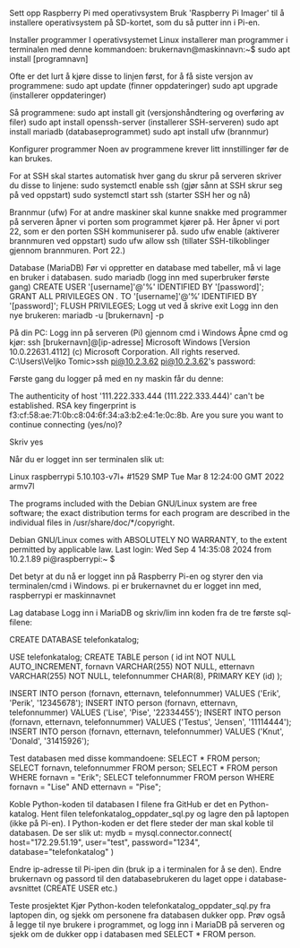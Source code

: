 Sett opp Raspberry Pi med operativsystem 
Bruk 'Raspberry Pi Imager' til å installere operativsystem på SD-kortet, som du så putter inn i Pi-en.

Installer programmer
I operativsystemet Linux installerer man programmer i terminalen med denne kommandoen:
brukernavn@maskinnavn:~$ sudo apt install [programnavn]

Ofte er det lurt å kjøre disse to linjen først, for å få siste versjon av programmene:
sudo apt update (finner oppdateringer)
sudo apt upgrade (installerer oppdateringer)

Så programmene:
sudo apt install git (versjonshåndtering og overføring av filer)
sudo apt install openssh-server (installerer SSH-serveren)
sudo apt install mariadb (databaseprogrammet)
sudo apt install ufw (brannmur)

Konfigurer programmer
Noen av programmene krever litt innstillinger før de kan brukes.

For at SSH skal startes automatisk hver gang du skrur på serveren skriver du disse to linjene: 
sudo systemctl enable ssh (gjør sånn at SSH skrur seg på ved oppstart)
sudo systemctl start ssh (starter SSH her og nå)

Brannmur (ufw)
For at andre maskiner skal kunne snakke med programmer på serveren åpner vi porten som programmet kjører på. Her åpner vi port 22, som er den porten SSH kommuniserer på.
sudo ufw enable (aktiverer brannmuren ved oppstart)
sudo ufw allow ssh (tillater SSH-tilkoblinger gjennom brannmuren. Port 22.)

Database (MariaDB)
Før vi oppretter en database med tabeller, må vi lage en bruker i databasen.
sudo mariadb (logg inn med superbruker første gang)
CREATE USER '[username]'@'%' IDENTIFIED BY '[password]';
GRANT ALL PRIVILEGES ON *.* TO '[username]'@’%’ IDENTIFIED BY '[password]';
FLUSH PRIVILEGES;
Logg ut ved å skrive exit
Logg inn den nye brukeren:
mariadb -u [brukernavn] -p

På din PC:
Logg inn på serveren (Pi) gjennom cmd i Windows
Åpne cmd og kjør: ssh [brukernavn]@[ip-adresse]
Microsoft Windows [Version 10.0.22631.4112]
(c) Microsoft Corporation. All rights reserved.
C:\Users\Veljko Tomic>ssh pi@10.2.3.62
pi@10.2.3.62's password:

Første gang du logger på med en ny maskin får du denne:

The authenticity of host '111.222.333.444 (111.222.333.444)' can't be established.
RSA key fingerprint is f3:cf:58:ae:71:0b:c8:04:6f:34:a3:b2:e4:1e:0c:8b.
Are you sure you want to continue connecting (yes/no)? 

Skriv yes

Når du er logget inn ser terminalen slik ut:

Linux raspberrypi 5.10.103-v7l+ #1529 SMP Tue Mar 8 12:24:00 GMT 2022 armv7l

The programs included with the Debian GNU/Linux system are free software;
the exact distribution terms for each program are described in the
individual files in /usr/share/doc/*/copyright.

Debian GNU/Linux comes with ABSOLUTELY NO WARRANTY, to the extent
permitted by applicable law.
Last login: Wed Sep 4 14:35:08 2024 from 10.2.1.89
pi@raspberrypi:~ $

Det betyr at du nå er logget inn på Raspberry Pi-en og styrer den via terminalen/cmd i Windows.
pi er brukernavnet du er logget inn med, raspberrypi er maskinnavnet

Lag database
Logg inn i MariaDB og skriv/lim inn koden fra de tre første sql-filene:

CREATE DATABASE telefonkatalog;

USE telefonkatalog;
CREATE TABLE person (
 id int NOT NULL AUTO_INCREMENT,
 fornavn VARCHAR(255) NOT NULL,
 etternavn VARCHAR(255) NOT NULL,
 telefonnummer CHAR(8),
 PRIMARY KEY (id)
);

INSERT INTO person (fornavn, etternavn, telefonnummer) VALUES ('Erik', 'Perik', '12345678');
INSERT INTO person (fornavn, etternavn, telefonnummer) VALUES ('Lise', 'Pise', '22334455');
INSERT INTO person (fornavn, etternavn, telefonnummer) VALUES ('Testus', 'Jensen', '11114444');
INSERT INTO person (fornavn, etternavn, telefonnummer) VALUES ('Knut', 'Donald', '31415926');

Test databasen med disse kommandoene:
SELECT * FROM person;
SELECT fornavn, telefonnummer FROM person;
SELECT * FROM person WHERE fornavn = "Erik";
SELECT telefonnummer FROM person WHERE fornavn = "Lise" AND etternavn = "Pise";

Koble Python-koden til databasen
I filene fra GitHub er det en Python-katalog. Hent filen telefonkatalog_oppdater_sql.py og lagre den på laptopen (ikke på Pi-en).
I Python-koden er det flere steder der man skal koble til databasen. De ser slik ut:
 mydb = mysql.connector.connect(
 host="172.29.51.19",
 user="test",
 password="1234",
 database="telefonkatalog"
 )

Endre ip-adresse til Pi-ipen din (bruk ip a i terminalen for å se den).
Endre brukernavn og passord til den databasebrukeren du laget oppe i database-avsnittet (CREATE USER etc.)

Teste prosjektet
Kjør Python-koden telefonkatalog_oppdater_sql.py fra laptopen din, og sjekk om personene fra databasen dukker opp.
Prøv også å legge til nye brukere i programmet, og logg inn i MariaDB på serveren og sjekk om de dukker opp i databasen med SELECT * FROM person.

